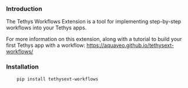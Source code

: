### Introduction
The Tethys Workflows Extension is a tool for implementing step-by-step workflows into your Tethys apps.

For more information on this extension, along with a tutorial to build your first Tethys app with a workflow: https://aquaveo.github.io/tethysext-workflows/

### Installation

```
    pip install tethysext-workflows
```

